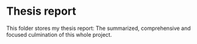 # Thesis report

This folder stores my thesis report: The summarized, comprehensive and focused culmination of this whole project.
